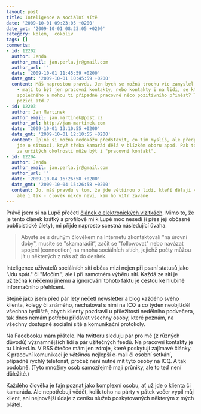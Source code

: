 ```yaml
---
layout: post
title: Inteligence a sociální sítě
date: '2009-10-01 09:23:05 +0200'
date_gmt: '2009-10-01 08:23:05 +0200'
category: kolem,  cokoliv
tags: []
comments:
- id: 12202
  author: Jenda
  author_email: jan.perla.jr@gmail.com
  author_url: ''
  date: '2009-10-01 11:45:59 +0200'
  date_gmt: '2009-10-01 10:45:59 +0200'
  content: Máš naprostou pravdu. Jen bych se možná trochu víc zamyslel nad LinkedIn
    - mají to být jen pracovní kontakty, nebo kontakty i na lidi, se kterými máš něco
    společného a mohou ti případně pracovně něco pozitivního přinést? Třeba zajímavou
    pozici atd.?
- id: 12203
  author: Jan Martinek
  author_email: jan.martinek@post.cz
  author_url: http://jan-martinek.com
  date: '2009-10-01 13:10:55 +0200'
  date_gmt: '2009-10-01 12:10:55 +0200'
  content: Úplně si možná nedokážu představit, co tím myslíš, ale předpokládám, že
    jde o situaci, když třeba kamarád dělá v blízkém oboru apod. Pak to samozřejmě
    za určitých okolností může být i "pracovní kontakt".
- id: 12204
  author: Jenda
  author_email: jan.perla.jr@gmail.com
  author_url: ''
  date: '2009-10-04 16:26:58 +0200'
  date_gmt: '2009-10-04 15:26:58 +0200'
  content: Jo, máš pravdu v tom, že jde většinou o lidi, kteří dělají v blízkých oborech,
    ale i tak - člověk nikdy neví, kam ho vítr zavane
---
```

<p>Právě jsem si na Lupě přečetl <a href="http://www.lupa.cz/clanky/elektronicke-vizitky-chrani-nase-lesy-i-nervy/">článek o elektronických vizitkách</a>. Mimo to, že je tento článek krátký a profilově mi k Lupě moc nesedí (i přes její občasné publicistické úlety), mi přijde naprosto scestná následující úvaha:</p>
<blockquote><p>Abyste se s druhým člověkem na Internetu zkontaktovali "na úrovni doby", musíte se "skamarádit“, začít se "followovat" nebo navázat spojení (connection) na mnoha sociálních sítích, jejichž počty můžou jít u některých z nás až do desítek.</p></blockquote>
<p>Inteligence uživatelů sociálních sítí občas mizí nejen při psaní statusů jako "Jdu spát." či "Močím.", ale i při samotném výběru sítí. Každá ze sítí je užitečná k něčemu jinému a ignorování tohoto faktu je cestou ke hlubině informačního přehlcení. </p>
<p>Stejně jako jsem před pár lety nečetl newsletter a blog každého svého klienta, kolegy či známého, nechatoval s nimi na ICQ a co týden neobjížděl všechna bydliště, abych klienty pozdravil u příležitosti nedělního podvečera, tak dnes nemám potřebu přidávat všechny osoby, které poznám, na všechny dostupné sociální sítě a komunikační protokoly.</p>
<p>Na Facebooku mám přátele. Na twitteru sleduju pár pro mě (z různých důvodů) významnějších lidí a pár užitečných feedů. Na pracovní kontakty je tu Linked.In. V RSS čtečce mám jen zdroje, které poskytují zajímavé články. K pracovní komunikaci je <em>většinou</em> nejlepší e-mail či osobní setkání, případně rychlý telefonát, pročež není nutné mít tyto osoby na ICQ. A tak podobně. (Tyto množiny osob samozřejmě mají průniky, ale to teď není důležité.)</p>
<p>Každého člověka je fajn poznat jako komplexní osobu, ať už jde o klienta či kamaráda. Ale nepotřebuji vědět, kolik toho na párty v pátek večer vypil můj klient, ani nejnovější údaje z ceníku služeb poskytovaných některým z mých přátel.</p>

